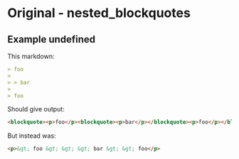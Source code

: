 # Original - nested_blockquotes

## Example undefined

This markdown:

```markdown
> foo
>
> > bar
>
> foo

```

Should give output:

```html
<blockquote><p>foo</p><blockquote><p>bar</p></blockquote><p>foo</p></blockquote>
```

But instead was:

```html
<p>&gt; foo &gt; &gt; &gt; bar &gt; &gt; foo</p>
```
